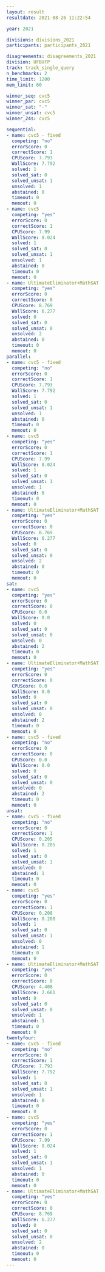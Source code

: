 ```yaml
---
layout: result
resultdate: 2021-08-26 11:22:54

year: 2021

divisions: divisions_2021
participants: participants_2021

disagreements: disagreements_2021
division: UFBVFP
track: track_single_query
n_benchmarks: 2
time_limit: 1200
mem_limit: 60

winner_seq: cvc5
winner_par: cvc5
winner_sat: "-"
winner_unsat: cvc5
winner_24s: cvc5

sequential:
- name: cvc5 - fixed
  competing: "no"
  errorScore: 0
  correctScore: 1
  CPUScore: 7.793
  WallScore: 7.792
  solved: 1
  solved_sat: 0
  solved_unsat: 1
  unsolved: 1
  abstained: 0
  timeout: 0
  memout: 0
- name: cvc5
  competing: "yes"
  errorScore: 0
  correctScore: 1
  CPUScore: 7.99
  WallScore: 8.024
  solved: 1
  solved_sat: 0
  solved_unsat: 1
  unsolved: 1
  abstained: 0
  timeout: 0
  memout: 0
- name: UltimateEliminator+MathSAT
  competing: "yes"
  errorScore: 0
  correctScore: 0
  CPUScore: 8.769
  WallScore: 6.277
  solved: 0
  solved_sat: 0
  solved_unsat: 0
  unsolved: 2
  abstained: 0
  timeout: 0
  memout: 0
parallel:
- name: cvc5 - fixed
  competing: "no"
  errorScore: 0
  correctScore: 1
  CPUScore: 7.793
  WallScore: 7.792
  solved: 1
  solved_sat: 0
  solved_unsat: 1
  unsolved: 1
  abstained: 0
  timeout: 0
  memout: 0
- name: cvc5
  competing: "yes"
  errorScore: 0
  correctScore: 1
  CPUScore: 7.99
  WallScore: 8.024
  solved: 1
  solved_sat: 0
  solved_unsat: 1
  unsolved: 1
  abstained: 0
  timeout: 0
  memout: 0
- name: UltimateEliminator+MathSAT
  competing: "yes"
  errorScore: 0
  correctScore: 0
  CPUScore: 8.769
  WallScore: 6.277
  solved: 0
  solved_sat: 0
  solved_unsat: 0
  unsolved: 2
  abstained: 0
  timeout: 0
  memout: 0
sat:
- name: cvc5
  competing: "yes"
  errorScore: 0
  correctScore: 0
  CPUScore: 0.0
  WallScore: 0.0
  solved: 0
  solved_sat: 0
  solved_unsat: 0
  unsolved: 0
  abstained: 2
  timeout: 0
  memout: 0
- name: UltimateEliminator+MathSAT
  competing: "yes"
  errorScore: 0
  correctScore: 0
  CPUScore: 0.0
  WallScore: 0.0
  solved: 0
  solved_sat: 0
  solved_unsat: 0
  unsolved: 0
  abstained: 2
  timeout: 0
  memout: 0
- name: cvc5 - fixed
  competing: "no"
  errorScore: 0
  correctScore: 0
  CPUScore: 0.0
  WallScore: 0.0
  solved: 0
  solved_sat: 0
  solved_unsat: 0
  unsolved: 0
  abstained: 2
  timeout: 0
  memout: 0
unsat:
- name: cvc5 - fixed
  competing: "no"
  errorScore: 0
  correctScore: 1
  CPUScore: 0.205
  WallScore: 0.205
  solved: 1
  solved_sat: 0
  solved_unsat: 1
  unsolved: 0
  abstained: 1
  timeout: 0
  memout: 0
- name: cvc5
  competing: "yes"
  errorScore: 0
  correctScore: 1
  CPUScore: 0.208
  WallScore: 0.208
  solved: 1
  solved_sat: 0
  solved_unsat: 1
  unsolved: 0
  abstained: 1
  timeout: 0
  memout: 0
- name: UltimateEliminator+MathSAT
  competing: "yes"
  errorScore: 0
  correctScore: 0
  CPUScore: 4.408
  WallScore: 2.661
  solved: 0
  solved_sat: 0
  solved_unsat: 0
  unsolved: 1
  abstained: 1
  timeout: 0
  memout: 0
twentyfour:
- name: cvc5 - fixed
  competing: "no"
  errorScore: 0
  correctScore: 1
  CPUScore: 7.793
  WallScore: 7.792
  solved: 1
  solved_sat: 0
  solved_unsat: 1
  unsolved: 1
  abstained: 0
  timeout: 0
  memout: 0
- name: cvc5
  competing: "yes"
  errorScore: 0
  correctScore: 1
  CPUScore: 7.99
  WallScore: 8.024
  solved: 1
  solved_sat: 0
  solved_unsat: 1
  unsolved: 1
  abstained: 0
  timeout: 0
  memout: 0
- name: UltimateEliminator+MathSAT
  competing: "yes"
  errorScore: 0
  correctScore: 0
  CPUScore: 8.769
  WallScore: 6.277
  solved: 0
  solved_sat: 0
  solved_unsat: 0
  unsolved: 2
  abstained: 0
  timeout: 0
  memout: 0
---
```

